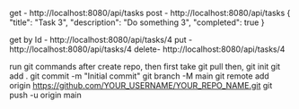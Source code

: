 get - http://localhost:8080/api/tasks
post - http://localhost:8080/api/tasks
 {
    "title": "Task 3",
    "description": "Do something 3",
    "completed": true
  }

get by Id - http://localhost:8080/api/tasks/4
put - http://localhost:8080/api/tasks/4
delete- http://localhost:8080/api/tasks/4

run git commands
after create repo, then first take git pull then,
git init
git add .
git commit -m "Initial commit"
git branch -M main
git remote add origin https://github.com/YOUR_USERNAME/YOUR_REPO_NAME.git
git push -u origin main
